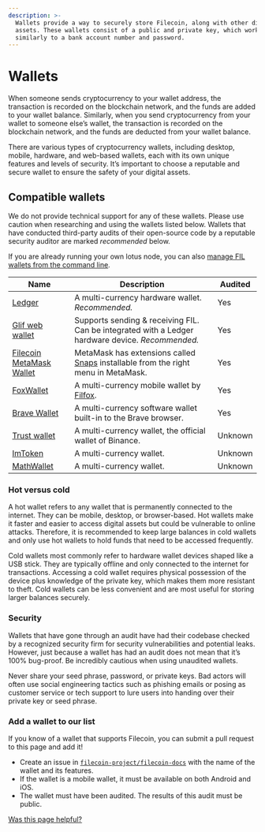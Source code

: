 ```yaml
---
description: >-
  Wallets provide a way to securely store Filecoin, along with other digital
  assets. These wallets consist of a public and private key, which work
  similarly to a bank account number and password.
---
```


# Wallets

When someone sends cryptocurrency to your wallet address, the transaction is recorded on the blockchain network, and the funds are added to your wallet balance. Similarly, when you send cryptocurrency from your wallet to someone else’s wallet, the transaction is recorded on the blockchain network, and the funds are deducted from your wallet balance.

There are various types of cryptocurrency wallets, including desktop, mobile, hardware, and web-based wallets, each with its own unique features and levels of security. It’s important to choose a reputable and secure wallet to ensure the safety of your digital assets.

## Compatible wallets

We do not provide technical support for any of these wallets. Please use caution when researching and using the wallets listed below. Wallets that have conducted third-party audits of their open-source code by a reputable security auditor are marked _recommended_ below.

If you are already running your own lotus node, you can also [manage FIL wallets from the command line](https://lotus.filecoin.io/lotus/manage/manage-fil/).

| Name                                                                                           | Description                                                                                       | Audited |
| ---------------------------------------------------------------------------------------------- | ------------------------------------------------------------------------------------------------- | ------- |
| [Ledger](https://support.ledger.com/article/4402721277329-zd) | A multi-currency hardware wallet. _Recommended._                                                  | Yes     |
| [Glif web wallet](https://www.glif.io/en?txtype=send)                                          | Supports sending & receiving FIL. Can be integrated with a Ledger hardware device. _Recommended._ | Yes     |
| [Filecoin MetaMask Wallet](https://snaps.metamask.io/snap/npm/filsnap/)                           | MetaMask has extensions called [Snaps](https://metamask.io/snaps/) installable from the right menu in MetaMask.                | Yes     |
| [FoxWallet](https://foxwallet.com/)                                                            | A multi-currency mobile wallet by [Filfox](https://filfox.info/en).                               | Yes     |
| [Brave Wallet](https://brave.com/wallet/)                                                      | A multi-currency software wallet built-in to the Brave browser.                                   | Yes     |
| [Trust wallet](https://trustwallet.com/)                                                       | A multi-currency wallet, the official wallet of Binance.                                          | Unknown |
| [ImToken](https://token.im/)                                                                   | A multi-currency wallet.                                                                          | Unknown |
| [MathWallet](https://mathwallet.org/en-us/)                                                    | A multi-currency wallet.                                                                          | Unknown |

### Hot versus cold

A hot wallet refers to any wallet that is permanently connected to the internet. They can be mobile, desktop, or browser-based. Hot wallets make it faster and easier to access digital assets but could be vulnerable to online attacks. Therefore, it is recommended to keep large balances in cold wallets and only use hot wallets to hold funds that need to be accessed frequently.

Cold wallets most commonly refer to hardware wallet devices shaped like a USB stick. They are typically offline and only connected to the internet for transactions. Accessing a cold wallet requires physical possession of the device plus knowledge of the private key, which makes them more resistant to theft. Cold wallets can be less convenient and are most useful for storing larger balances securely.

### Security

Wallets that have gone through an audit have had their codebase checked by a recognized security firm for security vulnerabilities and potential leaks. However, just because a wallet has had an audit does not mean that it’s 100% bug-proof. Be incredibly cautious when using unaudited wallets.

Never share your seed phrase, password, or private keys. Bad actors will often use social engineering tactics such as phishing emails or posing as customer service or tech support to lure users into handing over their private key or seed phrase.

### Add a wallet to our list

If you know of a wallet that supports Filecoin, you can submit a pull request to this page and add it!

* Create an issue in [`filecoin-project/filecoin-docs`](https://github.com/filecoin-project/filecoin-docs) with the name of the wallet and its features.
* If the wallet is a mobile wallet, it must be available on both Android and iOS.
* The wallet must have been audited. The results of this audit must be public.



[Was this page helpful?](https://airtable.com/apppq4inOe4gmSSlk/pagoZHC2i1iqgphgl/form?prefill\_Page+URL=https://docs.filecoin.io/basics/assets/wallets)
